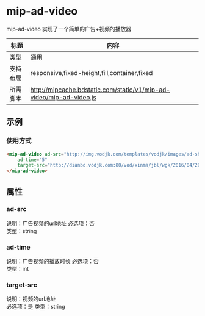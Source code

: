 # mip-ad-video
mip-ad-video 实现了一个简单的广告+视频的播放器

标题|内容
----|----
类型|通用
支持布局|responsive,fixed-height,fill,container,fixed
所需脚本|http://mipcache.bdstatic.com/static/v1/mip-ad-video/mip-ad-video.js

## 示例

### 使用方式
```html
<mip-ad-video ad-src="http://img.vodjk.com/templates/vodjk/images/ad-shipin/ad-pc-qfk.mp4"
    ad-time="5"
    target-src="http://dianbo.vodjk.com:80/vod/xinma/jbl/wgk/2016/04/20/499DBA6FFCD74fc195C4C59859BDA08C.mp4">
</mip-ad-video>
``` 

## 属性

### ad-src
说明：广告视频的url地址 
必选项：否  
类型：string

### ad-time
说明：广告视频的播放时长
必选项：否  
类型：int

### target-src
说明：视频的url地址  
必选项：是
类型：string
